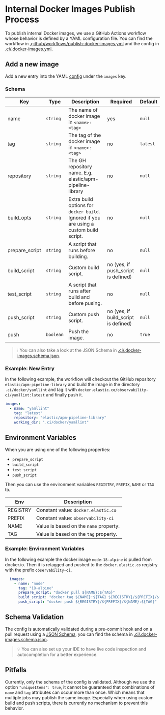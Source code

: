 # Internal Docker Images Publish Process

To publish internal Docker images, we use a GitHub Actions workflow whose behavior is defined by a YAML configuration
file. You can find the workflow in [.github/workflows/publish-docker-images.yml](../.github/workflows/publish-docker-images.yml)
and the config in [.ci/.docker-images.yml](../.ci/.docker-images.yml).

## Add a new image

Add a new entry into the YAML [config](../.ci/.docker-images.yml) under the `images` key.

### Schema

| Key            | Type      | Description                                                                             | Required                             | Default  |
|----------------|-----------|-----------------------------------------------------------------------------------------|--------------------------------------|----------|
| name           | `string`  | The name of docker image in `<name>:<tag>`                                              | yes                                  | `null`   |
| tag            | `string`  | The tag of the docker image in `<name>:<tag>`                                           | no                                   | `latest` |
| repository     | `string`  | The GH repository name. E.g. elastic/apm-pipeline-library                               | no                                   | `null`   |
| build_opts     | `string`  | Extra build options for `docker build`. Ignored if you are using a custom build script. | no                                   | `null`   |
| prepare_script | `string`  | A script that runs before building.                                                     | no                                   | `null`   |
| build_script   | `string`  | Custom build script.                                                                    | no (yes, if push_script is defined)  | `null`   |
| test_script    | `string`  | A script that runs after build and before pusing.                                       | no                                   | `null`   |
| push_script    | `string`  | Custom push script.                                                                     | no (yes, if build_script is defined) | `null`   |
| push           | `boolean` | Push the image.                                                                         | no                                   | `true`   |

> ℹ️ You can also take a look at the JSON Schema in [.ci/.docker-images.schema.json](../.ci/.docker-images.schema.json).

### Example: New Entry

In the following example, the workflow will checkout the GitHub repository `elastic/apm-pipeline-library` and build the
image in the directory `.ci/docker/yamllint` and tag it with `docker.elastic.co/observability-ci/yamllint:latest`
and finally push it.

```yaml
images:
  - name: "yamllint"
    tag: "latest"
    repository: "elastic/apm-pipeline-library"
    working_dir: ".ci/docker/yamllint"
```

## Environment Variables

When you are using one of the following properties:
- `prepare_script`
- `build_script`
- `test_script`
- `push_script`

Then you can use the environment variables `REGISTRY`, `PREFIX`, `NAME` or `TAG` to.

| Env      | Description                            |
|----------|----------------------------------------|
| REGISTRY | Constant value: `docker.elastic.co`    |
| PREFIX   | Constant value: `observability-ci`     |
| NAME     | Value is based on the `name` property. |
| TAG      | Value is based on the `tag` property.  |

### Example: Environment Variables

In the following example the docker image `node:18-alpine` is pulled from docker.io.
Then it is retagged and pushed to the `docker.elastic.co` registry with the prefix `observability-ci`.

```yaml
  images:
    - name: "node"
      tag: "18-alpine"
      prepare_script: "docker pull ${NAME}:${TAG}"
      build_script: "docker tag ${NAME}:${TAG} ${REGISTRY}/${PREFIX}/${NAME}:${TAG}"
      push_script: "docker push ${REGISTRY}/${PREFIX}/${NAME}:${TAG}"
```

## Schema Validation

The config is automatically validated during a pre-commit hook and on a pull request
using a [JSON Schema](https://json-schema.org/), you can find the schema in
[.ci/.docker-images.schema.json](../.ci/.docker-images.schema.json).

> 💡 You can also set up your IDE to have live code inspection and autocompletion for a better experience.

## Pitfalls

Currently, only the schema of the config is validated. Although we use the option `"uniqueItems": true`, it cannot be
guaranteed that combinations of `name` and `tag` attributes can occur more than once.
Which means that multiple jobs may publish the same image. Especially when using custom build and push scripts,
there is currently no mechanism to prevent this behavior.
